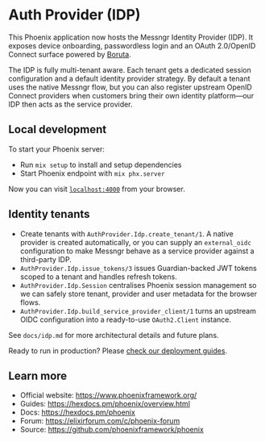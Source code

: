 # Auth Provider (IDP)

This Phoenix application now hosts the Messngr Identity Provider (IDP).
It exposes device onboarding, passwordless login and an OAuth 2.0/OpenID
Connect surface powered by [Boruta](https://github.com/dwyl/boruta).

The IDP is fully multi-tenant aware. Each tenant gets a dedicated session
configuration and a default identity provider strategy. By default a tenant
uses the native Messngr flow, but you can also register upstream OpenID
Connect providers when customers bring their own identity platform—our IDP then
acts as the service provider.

## Local development

To start your Phoenix server:

  * Run `mix setup` to install and setup dependencies
  * Start Phoenix endpoint with `mix phx.server`

Now you can visit [`localhost:4000`](http://localhost:4000) from your browser.

## Identity tenants

- Create tenants with `AuthProvider.Idp.create_tenant/1`. A native provider is
  created automatically, or you can supply an `external_oidc` configuration to
  make Messngr behave as a service provider against a third-party IDP.
- `AuthProvider.Idp.issue_tokens/3` issues Guardian-backed JWT tokens scoped to
  a tenant and handles refresh tokens.
- `AuthProvider.Idp.Session` centralises Phoenix session management so we can
  safely store tenant, provider and user metadata for the browser flows.
- `AuthProvider.Idp.build_service_provider_client/1` turns an upstream OIDC
  configuration into a ready-to-use `OAuth2.Client` instance.

See `docs/idp.md` for more architectural details and future plans.

Ready to run in production? Please [check our deployment guides](https://hexdocs.pm/phoenix/deployment.html).

## Learn more

  * Official website: https://www.phoenixframework.org/
  * Guides: https://hexdocs.pm/phoenix/overview.html
  * Docs: https://hexdocs.pm/phoenix
  * Forum: https://elixirforum.com/c/phoenix-forum
  * Source: https://github.com/phoenixframework/phoenix
